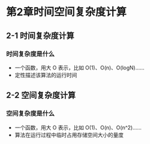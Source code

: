 # 第2章时间空间复杂度计算

## 2-1 时间复杂度计算

### 时间复杂度是什么

- 一个函数，用大 O 表示，比如 O(1)、O(n)、O(logN)......
- 定性描述该算法的运行时间

## 2-2 空间复杂度计算

### 空间复杂度是什么

- 一个函数，用大 O 表示，比如 O(1)、O(n)、O(n^2)......
- 算法在运行过程中临时占用存储空间大小的量度

